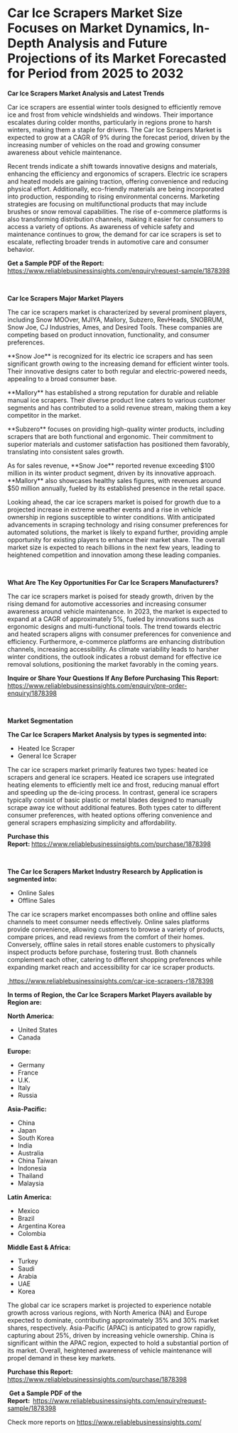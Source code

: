 <p><h1>Car Ice Scrapers Market Size Focuses on Market Dynamics, In-Depth Analysis and Future Projections of its Market Forecasted for Period from 2025 to 2032</h1></p><p><strong>Car Ice Scrapers Market Analysis and Latest Trends</strong></p>
<p><p>Car ice scrapers are essential winter tools designed to efficiently remove ice and frost from vehicle windshields and windows. Their importance escalates during colder months, particularly in regions prone to harsh winters, making them a staple for drivers. The Car Ice Scrapers Market is expected to grow at a CAGR of 9% during the forecast period, driven by the increasing number of vehicles on the road and growing consumer awareness about vehicle maintenance.</p><p>Recent trends indicate a shift towards innovative designs and materials, enhancing the efficiency and ergonomics of scrapers. Electric ice scrapers and heated models are gaining traction, offering convenience and reducing physical effort. Additionally, eco-friendly materials are being incorporated into production, responding to rising environmental concerns. Marketing strategies are focusing on multifunctional products that may include brushes or snow removal capabilities. The rise of e-commerce platforms is also transforming distribution channels, making it easier for consumers to access a variety of options. As awareness of vehicle safety and maintenance continues to grow, the demand for car ice scrapers is set to escalate, reflecting broader trends in automotive care and consumer behavior.</p></p>
<p><strong>Get a Sample PDF of the Report:&nbsp;</strong> <a href="https://www.reliablebusinessinsights.com/enquiry/request-sample/1878398?utm_campaign=3384&utm_medium=2&utm_source=Github&utm_content=ia&utm_term=10042025&utm_id=car-ice-scrapers">https://www.reliablebusinessinsights.com/enquiry/request-sample/1878398</a></p>
<p>&nbsp;</p>
<p><strong>Car Ice Scrapers Major Market Players</strong></p>
<p><p>The car ice scrapers market is characterized by several prominent players, including Snow MOOver, MJIYA, Mallory, Subzero, RevHeads, SNOBRUM, Snow Joe, CJ Industries, Ames, and Desired Tools. These companies are competing based on product innovation, functionality, and consumer preferences.</p><p>**Snow Joe** is recognized for its electric ice scrapers and has seen significant growth owing to the increasing demand for efficient winter tools. Their innovative designs cater to both regular and electric-powered needs, appealing to a broad consumer base.</p><p>**Mallory** has established a strong reputation for durable and reliable manual ice scrapers. Their diverse product line caters to various customer segments and has contributed to a solid revenue stream, making them a key competitor in the market.</p><p>**Subzero** focuses on providing high-quality winter products, including scrapers that are both functional and ergonomic. Their commitment to superior materials and customer satisfaction has positioned them favorably, translating into consistent sales growth.</p><p>As for sales revenue, **Snow Joe** reported revenue exceeding $100 million in its winter product segment, driven by its innovative approach. **Mallory** also showcases healthy sales figures, with revenues around $50 million annually, fueled by its established presence in the retail space.</p><p>Looking ahead, the car ice scrapers market is poised for growth due to a projected increase in extreme weather events and a rise in vehicle ownership in regions susceptible to winter conditions. With anticipated advancements in scraping technology and rising consumer preferences for automated solutions, the market is likely to expand further, providing ample opportunity for existing players to enhance their market share. The overall market size is expected to reach billions in the next few years, leading to heightened competition and innovation among these leading companies.</p></p>
<p>&nbsp;</p>
<p><strong>What Are The Key Opportunities For Car Ice Scrapers Manufacturers?</strong></p>
<p><p>The car ice scrapers market is poised for steady growth, driven by the rising demand for automotive accessories and increasing consumer awareness around vehicle maintenance. In 2023, the market is expected to expand at a CAGR of approximately 5%, fueled by innovations such as ergonomic designs and multi-functional tools. The trend towards electric and heated scrapers aligns with consumer preferences for convenience and efficiency. Furthermore, e-commerce platforms are enhancing distribution channels, increasing accessibility. As climate variability leads to harsher winter conditions, the outlook indicates a robust demand for effective ice removal solutions, positioning the market favorably in the coming years.</p></p>
<p><strong>Inquire or Share Your Questions If Any Before Purchasing This Report:</strong> <a href="https://www.reliablebusinessinsights.com/enquiry/pre-order-enquiry/1878398?utm_campaign=3384&utm_medium=2&utm_source=Github&utm_content=ia&utm_term=10042025&utm_id=car-ice-scrapers">https://www.reliablebusinessinsights.com/enquiry/pre-order-enquiry/1878398</a></p>
<p>&nbsp;</p>
<p><strong>Market Segmentation</strong></p>
<p><strong>The Car Ice Scrapers Market Analysis by types is segmented into:</strong></p>
<p><ul><li>Heated Ice Scraper</li><li>General Ice Scraper</li></ul></p>
<p><p>The car ice scrapers market primarily features two types: heated ice scrapers and general ice scrapers. Heated ice scrapers use integrated heating elements to efficiently melt ice and frost, reducing manual effort and speeding up the de-icing process. In contrast, general ice scrapers typically consist of basic plastic or metal blades designed to manually scrape away ice without additional features. Both types cater to different consumer preferences, with heated options offering convenience and general scrapers emphasizing simplicity and affordability.</p></p>
<p><strong>Purchase this Report:&nbsp;</strong><a href="https://www.reliablebusinessinsights.com/purchase/1878398?utm_campaign=3384&utm_medium=2&utm_source=Github&utm_content=ia&utm_term=10042025&utm_id=car-ice-scrapers">https://www.reliablebusinessinsights.com/purchase/1878398</a></p>
<p>&nbsp;</p>
<p><strong>The Car Ice Scrapers Market Industry Research by Application is segmented into:</strong></p>
<p><ul><li>Online Sales</li><li>Offline Sales</li></ul></p>
<p><p>The car ice scrapers market encompasses both online and offline sales channels to meet consumer needs effectively. Online sales platforms provide convenience, allowing customers to browse a variety of products, compare prices, and read reviews from the comfort of their homes. Conversely, offline sales in retail stores enable customers to physically inspect products before purchase, fostering trust. Both channels complement each other, catering to different shopping preferences while expanding market reach and accessibility for car ice scraper products.</p></p>
<p><a href="https://www.reliablebusinessinsights.com/car-ice-scrapers-r1878398?utm_campaign=3384&utm_medium=2&utm_source=Github&utm_content=ia&utm_term=10042025&utm_id=car-ice-scrapers">&nbsp;https://www.reliablebusinessinsights.com/car-ice-scrapers-r1878398</a></p>
<p><strong>In terms of Region, the Car Ice Scrapers Market Players available by Region are:</strong></p>
<p>
    <p> <strong> North America: </strong>
        <ul>
            <li>United States</li>
            <li>Canada</li>
        </ul>
        </p> 
    <p> <strong> Europe: </strong>
        <ul>
            <li>Germany</li>
            <li>France</li>
            <li>U.K.</li>
            <li>Italy</li>
            <li>Russia</li>
        </ul>
        </p> 
    <p> <strong> Asia-Pacific: </strong>
        <ul>
            <li>China</li>
            <li>Japan</li>
            <li>South Korea</li>
            <li>India</li>
            <li>Australia</li>
            <li>China Taiwan</li>
            <li>Indonesia</li>
            <li>Thailand</li>
            <li>Malaysia</li>
        </ul>
        </p> 
    <p> <strong> Latin America: </strong>
        <ul>
            <li>Mexico</li>
            <li>Brazil</li>
            <li>Argentina Korea</li>
            <li>Colombia</li>
        </ul>
        </p> 
    <p> <strong> Middle East & Africa: </strong>
        <ul>
            <li>Turkey</li>
            <li>Saudi</li>
            <li>Arabia</li>
            <li>UAE</li>
            <li>Korea</li>
        </ul>
    </p>
    </p>
<p><p>The global car ice scrapers market is projected to experience notable growth across various regions, with North America (NA) and Europe expected to dominate, contributing approximately 35% and 30% market shares, respectively. Asia-Pacific (APAC) is anticipated to grow rapidly, capturing about 25%, driven by increasing vehicle ownership. China is significant within the APAC region, expected to hold a substantial portion of its market. Overall, heightened awareness of vehicle maintenance will propel demand in these key markets.</p></p>
<p><strong>Purchase this Report: </strong><a href="https://www.reliablebusinessinsights.com/purchase/1878398?utm_campaign=3384&utm_medium=2&utm_source=Github&utm_content=ia&utm_term=10042025&utm_id=car-ice-scrapers">https://www.reliablebusinessinsights.com/purchase/1878398</a></p>
<p>&nbsp;<strong>Get a Sample PDF of the Report:&nbsp;&nbsp;</strong><a href="https://www.reliablebusinessinsights.com/enquiry/request-sample/1878398?utm_campaign=3384&utm_medium=2&utm_source=Github&utm_content=ia&utm_term=10042025&utm_id=car-ice-scrapers">https://www.reliablebusinessinsights.com/enquiry/request-sample/1878398</a></p>
<p><strong></strong></p>
<p>Check more reports on <a href="https://www.reliablebusinessinsights.com/?utm_campaign=3384&utm_medium=2&utm_source=Github&utm_content=ia&utm_term=10042025&utm_id=car-ice-scrapers">https://www.reliablebusinessinsights.com/</a></p>